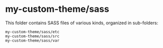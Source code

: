 # my-custom-theme/sass

This folder contains SASS files of various kinds, organized in sub-folders:

    my-custom-theme/sass/etc
    my-custom-theme/sass/src
    my-custom-theme/sass/var
